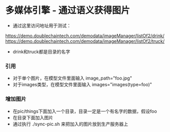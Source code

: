 # 多媒体引擎 - 通过语义获得图片


* 通过这里访问地址用于测试：

https://demo.doublechaintech.com/demodata/imageManager/listOf2/drink/
https://demo.doublechaintech.com/demodata/imageManager/listOf2/truck/

* drink和truck都是目录的名字

### 引用

* 对于单个图片，在模型文件里面输入 image_path="foo.jpg"
* 对于images类型，在模型文件里面输入 images="images(type=foo)"


### 增加图片
* 在pic/things下面加入一个目录，目录一定是一个有名字的数据，假设foo
* 在目录下面加入图片
* 通过执行 ./sync-pic.sh 来把加入的图片放到生产服务器上




